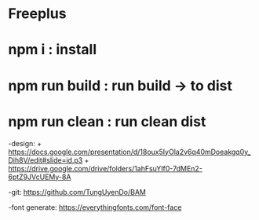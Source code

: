 # Freeplus 

# npm i : install 
# npm run build : run build -> to dist
# npm run clean : run clean dist 

-design: 
    + https://docs.google.com/presentation/d/18oux5IyOla2v6q40mDoeakgq0y_Dih8V/edit#slide=id.p3
    + https://drive.google.com/drive/folders/1ahFsuYIf0-7dMEn2-6ptZ9JVcUEMy-8A

-git: https://github.com/TungUyenDo/BAM

-font generate: https://everythingfonts.com/font-face
